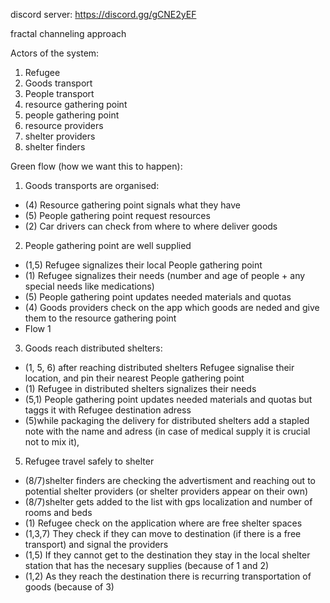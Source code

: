 discord server:
https://discord.gg/gCNE2yEF

fractal channeling approach

Actors of the system:
1. Refugee
2. Goods transport
3. People transport
4. resource gathering point
5. people gathering point
6. resource providers
7. shelter providers
8. shelter finders

Green flow (how we want this to happen):
1. Goods transports are organised:
- (4) Resource gathering point signals what they have
- (5) People gathering point request resources
- (2) Car drivers can check from where to where deliver goods
2. People gathering point are well supplied
- (1,5) Refugee signalizes their local People gathering point
- (1) Refugee signalizes their needs (number and age of people + any special needs like medications)
- (5) People gathering point updates needed materials and quotas
- (4) Goods providers check on the app which goods are neded and give them to the resource gathering point
- Flow 1
3. Goods reach distributed shelters:
- (1, 5, 6) after reaching distributed shelters Refugee signalise their location, and pin their nearest People gathering point
- (1) Refugee in distributed shelters signalizes their needs
- (5,1) People gathering point updates needed materials and quotas but taggs it with Refugee destination adress
- (5)while packaging the delivery for distributed shelters add a stapled note with the name and adress (in case of medical supply it is crucial not to mix it), 
5. Refugee travel safely to shelter
- (8/7)shelter finders are checking the advertisment and reaching out to potential shelter providers (or shelter providers appear on their own)
- (8/7)shelter gets added to the list with gps localization and number of rooms and beds
- (1) Refugee check on the application where are free shelter spaces 
- (1,3,7) They check if they can move to destination (if there is a free transport) and signal the providers
- (1,5) If they cannot get to the destination they stay in the local shelter station that has the necesary supplies (because of 1 and 2)
- (1,2) As they reach the destination there is recurring transportation of goods (because of 3)
